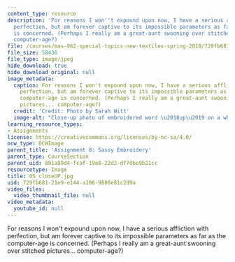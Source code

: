 ```yaml
---
content_type: resource
description: 'For reasons I won''t expound upon now, I have a serious affliction with
  perfection, but am forever captive to its impossible parameters as far as the computer-age
  is concerned. (Perhaps I really am a great-aunt swooning over stitched pictures...
  computer-age?) '
file: /courses/mas-962-special-topics-new-textiles-spring-2010/729fb68121e9e144a2069886e81c2d9a_05_closeUP.jpg
file_size: 58436
file_type: image/jpeg
hide_download: true
hide_download_original: null
image_metadata:
  caption: For reasons I won't expound upon now, I have a serious affliction with
    perfection, but am forever captive to its impossible parameters as far as the
    computer-age is concerned. (Perhaps I really am a great-aunt swooning over stitched
    pictures... computer-age?)
  credit: 'Credit: Photo by Sarah Witt'
  image-alt: "Close-up photo of embroidered word \u2018up\u2019 on a white cloth napkin."
learning_resource_types:
- Assignments
license: https://creativecommons.org/licenses/by-nc-sa/4.0/
ocw_type: OCWImage
parent_title: 'Assignment 8: Sassy Embroidery'
parent_type: CourseSection
parent_uid: 891a99d4-fcaf-19e8-22d2-df7dbe9b21cc
resourcetype: Image
title: 05_closeUP.jpg
uid: 729fb681-21e9-e144-a206-9886e81c2d9a
video_files:
  video_thumbnail_file: null
video_metadata:
  youtube_id: null
---
```

For reasons I won't expound upon now, I have a serious affliction with perfection, but am forever captive to its impossible parameters as far as the computer-age is concerned. (Perhaps I really am a great-aunt swooning over stitched pictures... computer-age?) 